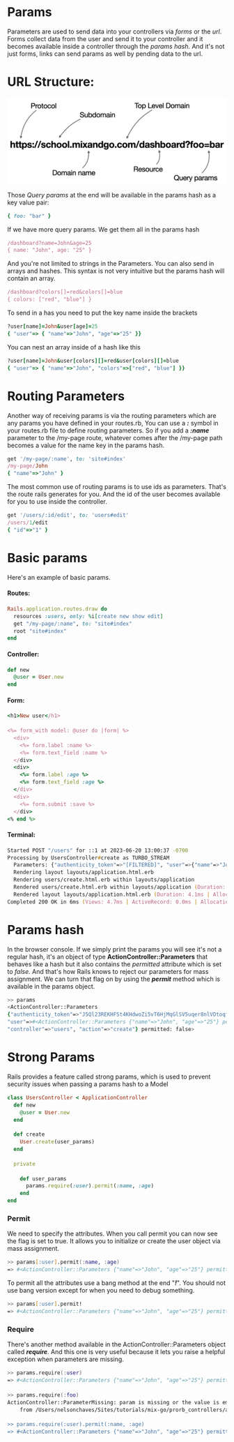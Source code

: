 # Params

Parameters are used to send data into your controllers via _forms_ or the _url_. Forms collect data from the user and send it to your controller and it becomes available inside a controller through the _params hash_. And it's not just forms, links can send params as well by pending data to the url.

# URL Structure:
![URL Structure](/Images/controllers_3.png)

Those _Query params_ at the end will be available in the params hash as a key value pair:
```ruby
{ foo: "bar" }
```
If we have more query params. We get them all in the params hash
```ruby
/dashboard?name=John&age=25
{ name: "John", age: "25" }
```
And you're not limited to strings in the Parameters. You can also send in arrays and hashes. This syntax is not very intuitive but the params hash will contain an array.
```ruby
/dashboard?colors[]=red&colors[]=blue
{ colors: ["red", "blue"] }
```
To send in a has you need to put the key name inside the brackets
```ruby
?user[name]=John&user[age]=25
{ "user"=> { "name"=>"John", "age"=>"25" }}
```
You can nest an array inside of a hash like this
```ruby
?user[name]=John&user[colors][]=red&user[colors][]=blue
{ "user"=> { "name"=>"John", "colors"=>["red", "blue"] }}
```
# Routing Parameters
Another way of receiving params is via the routing parameters which are any params you have defined in your routes.rb, You can use a _**:**_ symbol in your routes.rb file to define routing parameters. So if you add a _**:name**_ parameter to the /my-page route, whatever comes after the /my-page path becomes a value for the name key in the params hash.
```ruby
get '/my-page/:name', to: 'site#index'
/my-page/John
{ "name"=>"John" }
```
The most common use of routing params is to use ids as parameters. That's the route rails generates for you. And the id of the user becomes available for you to use inside the controller.
```ruby
get '/users/:id/edit', to: 'users#edit'
/users/1/edit
{ "id"=>"1" }
```
# Basic params
Here's an example of basic params.

#### Routes:
```ruby
Rails.application.routes.draw do
  resources :users, only: %i[create new show edit]
  get "/my-page/:name", to: "site#index"
  root "site#index"
end
```
#### Controller:
```ruby
def new
  @user = User.new
end
```
#### Form:
```ruby
<h1>New user</h1>

<%= form_with model: @user do |form| %>
  <div>
    <%= form.label :name %>
    <%= form.text_field :name %>
  </div>
  <div>
    <%= form.label :age %>
    <%= form.text_field :age %>
  </div>
  <div>
    <%= form.submit :save %>
  </div>
<% end %>
```
#### Terminal:
```zsh
Started POST "/users" for ::1 at 2023-06-20 13:00:37 -0700
Processing by UsersController#create as TURBO_STREAM
  Parameters: {"authenticity_token"=>"[FILTERED]", "user"=>{"name"=>"John", "age"=>"25"}, "commit"=>"save"}
  Rendering layout layouts/application.html.erb
  Rendering users/create.html.erb within layouts/application
  Rendered users/create.html.erb within layouts/application (Duration: 0.8ms | Allocations: 146)
  Rendered layout layouts/application.html.erb (Duration: 4.1ms | Allocations: 2488)
Completed 200 OK in 6ms (Views: 4.7ms | ActiveRecord: 0.0ms | Allocations: 3264)
```
# Params hash
In the browser console. If we simply print the params you will see it's not a regular hash, it's an object of type **ActionController::Parameters** that behaves like a hash but it also contains the _permitted_ attribute which is set to _false._ And that's how Rails knows to reject our parameters for mass assignment. We can turn that flag on by using the _**permit**_ method which is available in the params object.

```zsh
>> params
<ActionController::Parameters
{"authenticity_token"=>"J5Ql23REKHFSt4KHdwoZi5vT6HjMqGlSV5uqer8nlVDtoqfVdJ_ls8A3m0AdYJeBNeYgI8vTbkTA6rT7uhpK0A",
"user"=>#<ActionController::Parameters {"name"=>"John", "age"=>"25"} permitted: false>, "commit"=>"save",
"controller"=>"users", "action"=>"create"} permitted: false>
```

# Strong Params
Rails provides a feature called strong params, which is used to prevent security issues when passing a params hash to a Model
```ruby
class UsersController < ApplicationController
  def new
    @user = User.new
  end

  def create
    User.create(user_params)
  end

  private

    def user_params
      params.require(:user).permit(:name, :age)
    end
end
```
### Permit
We need to specify the attributes. When you call permit you can now see the flag is set to true. It allows you to initialize or create the user object via mass assignment.
```zsh
>> params[:user].permit(:name, :age)
=> #<ActionController::Parameters {"name"=>"John", "age"=>"25"} permitted: true>
```
To permit all the attributes use a bang method at the end "_**!**_". You should not use bang version except for when you need to debug something.
```zsh
>> params[:user].permit!
=> #<ActionController::Parameters {"name"=>"John", "age"=>"25"} permitted: true>
```
### Require
There's another method available in the ActionController::Parameters object called _**require**_. And this one is very useful because it lets you raise a helpful exception when parameters are missing.

```zsh
>> params.require(:user)
=> #<ActionController::Parameters {"name"=>"John", "age"=>"25"} permitted: false>

>> params.require(:foo)
ActionController::ParameterMissing: param is missing or the value is empty: foo
	from /Users/nelsonchaves/Sites/tutorials/mix-go/prorb_controllers/app/controllers/users_controller.rb:11:in `create'

>> params.require(:user).permit(:name, :age)
=> #<ActionController::Parameters {"name"=>"John", "age"=>"25"} permitted: true>
```
